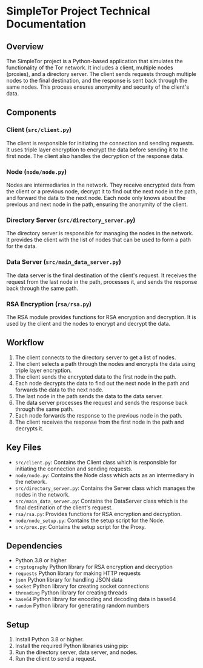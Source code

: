 # SimpleTor Project Technical Documentation

## Overview
The SimpleTor project is a Python-based application that simulates the functionality of the Tor network. It includes a client, multiple nodes (proxies), and a directory server. The client sends requests through multiple nodes to the final destination, and the response is sent back through the same nodes. This process ensures anonymity and security of the client's data.

## Components

### Client (`src/client.py`)
The client is responsible for initiating the connection and sending requests. It uses triple layer encryption to encrypt the data before sending it to the first node. The client also handles the decryption of the response data.

### Node (`node/node.py`)
Nodes are intermediaries in the network. They receive encrypted data from the client or a previous node, decrypt it to find out the next node in the path, and forward the data to the next node. Each node only knows about the previous and next node in the path, ensuring the anonymity of the client.

### Directory Server (`src/directory_server.py`)
The directory server is responsible for managing the nodes in the network. It provides the client with the list of nodes that can be used to form a path for the data.

### Data Server (`src/main_data_server.py`)
The data server is the final destination of the client's request. It receives the request from the last node in the path, processes it, and sends the response back through the same path.

### RSA Encryption (`rsa/rsa.py`)
The RSA module provides functions for RSA encryption and decryption. It is used by the client and the nodes to encrypt and decrypt the data.

## Workflow
1. The client connects to the directory server to get a list of nodes.
2. The client selects a path through the nodes and encrypts the data using triple layer encryption.
3. The client sends the encrypted data to the first node in the path.
4. Each node decrypts the data to find out the next node in the path and forwards the data to the next node.
5. The last node in the path sends the data to the data server.
6. The data server processes the request and sends the response back through the same path.
7. Each node forwards the response to the previous node in the path.
8. The client receives the response from the first node in the path and decrypts it.

## Key Files
- `src/client.py`: Contains the Client class which is responsible for initiating the connection and sending requests.
- `node/node.py`: Contains the Node class which acts as an intermediary in the network.
- `src/directory_server.py`: Contains the Server class which manages the nodes in the network.
- `src/main_data_server.py`: Contains the DataServer class which is the final destination of the client's request.
- `rsa/rsa.py`: Provides functions for RSA encryption and decryption.
- `node/node_setup.py`: Contains the setup script for the Node.
- `src/prox.py`: Contains the setup script for the Proxy.

## Dependencies
- Python 3.8 or higher
- `cryptography` Python library for RSA encryption and decryption
- `requests` Python library for making HTTP requests
- `json` Python library for handling JSON data
- `socket` Python library for creating socket connections
- `threading` Python library for creating threads
- `base64` Python library for encoding and decoding data in base64
- `random` Python library for generating random numbers

## Setup
1. Install Python 3.8 or higher.
2. Install the required Python libraries using pip:
3. Run the directory server, data server, and nodes.
4. Run the client to send a request.
